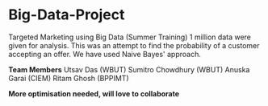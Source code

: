 # Big-Data-Project
Targeted Marketing using Big Data (Summer Training) 
1 million data were given for analysis. 
This was an attempt to find the probability of a customer accepting an offer. 
We have used Naive Bayes' approach.

**Team Members**
Utsav Das (WBUT) 
Sumitro Chowdhury (WBUT)
Anuska Garai (CIEM)
Ritam Ghosh (BPPIMT)

**More optimisation needed, will love to collaborate**

